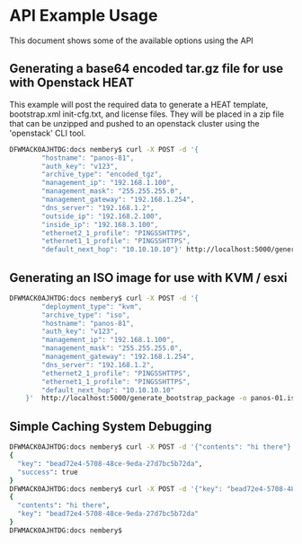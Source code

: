 # API Example Usage

This document shows some of the available options using the API



## Generating a base64 encoded tar.gz file for use with Openstack HEAT

This example will post the required data to generate a HEAT template, bootstrap.xml init-cfg.txt, and license 
files. They will be placed in a zip file that can be unzipped and pushed to an openstack cluster using the 'openstack'
CLI tool.

```bash
DFWMACK0AJHTDG:docs nembery$ curl -X POST -d '{
        "hostname": "panos-81",
        "auth_key": "v123",
        "archive_type": "encoded_tgz",
        "management_ip": "192.168.1.100",
        "management_mask": "255.255.255.0",
        "management_gateway": "192.168.1.254",
        "dns_server": "192.168.1.2",
        "outside_ip": "192.168.2.100",
        "inside_ip": "192.168.3.100",
        "ethernet2_1_profile": "PINGSSHTTPS",
        "ethernet1_1_profile": "PINGSSHTTPS",
        "default_next_hop": "10.10.10.10"}' http://localhost:5000/generate_bootstrap_package -o panos-01.tgz.base64

```

## Generating an ISO image for use with KVM / esxi

```bash
DFWMACK0AJHTDG:docs nembery$ curl -X POST -d '{
        "deployment_type": "kvm",
        "archive_type": "iso",
        "hostname": "panos-81",
        "auth_key": "v123",
        "management_ip": "192.168.1.100",
        "management_mask": "255.255.255.0",
        "management_gateway": "192.168.1.254",
        "dns_server": "192.168.1.2",
        "ethernet2_1_profile": "PINGSSHTTPS",
        "ethernet1_1_profile": "PINGSSHTTPS",
        "default_next_hop": "10.10.10.10"
    }'  http://localhost:5000/generate_bootstrap_package -o panos-01.iso
```


## Simple Caching System Debugging
```bash
DFWMACK0AJHTDG:docs nembery$ curl -X POST -d '{"contents": "hi there"}' http://localhost:5000/set 
{
  "key": "bead72e4-5708-48ce-9eda-27d7bc5b72da", 
  "success": true
}
DFWMACK0AJHTDG:docs nembery$ curl -X POST -d '{"key": "bead72e4-5708-48ce-9eda-27d7bc5b72da"}' http://localhost:5000/get_object
{
  "contents": "hi there", 
  "key": "bead72e4-5708-48ce-9eda-27d7bc5b72da"
}
DFWMACK0AJHTDG:docs nembery$ 

```